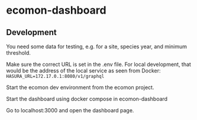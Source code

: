 # ecomon-dashboard

## Development

You need some data for testing, e.g. for a site, species year, and minimum threshold.

Make sure the correct URL is set in the .env file.
For local development, that would be the address of the local service as seen from Docker:
`HASURA_URL=172.17.0.1:8080/v1/graphql`

Start the ecomon dev environment from the ecomon project.

Start the dashboard using docker compose in ecomon-dashboard

Go to localhost:3000 and open the dashboard page.
